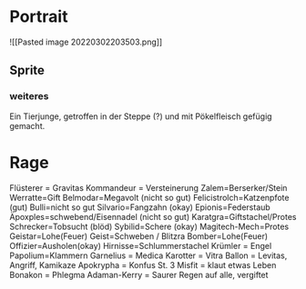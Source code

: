 # Portrait
![[Pasted image 20220302203503.png]]

## Sprite

### weiteres

Ein Tierjunge, getroffen in der Steppe (?) und mit Pökelfleisch gefügig gemacht.

# Rage
Flüsterer = Gravitas
Kommandeur = Versteinerung
Zalem=Berserker/Stein
Werratte=Gift
Belmodar=Megavolt (nicht so gut)
Felicistrolch=Katzenpfote (gut)
Bulli=nicht so gut
Silvario=Fangzahn (okay)
Epionis=Federstaub
Äpoxples=schwebend/Eisennadel (nicht so gut)
Karatgra=Giftstachel/Protes
Schrecker=Tobsucht (blöd)
Sybilid=Schere (okay)
Magitech-Mech=Protes
Geistar=Lohe(Feuer)
Geist=Schweben / Blitzra
Bomber=Lohe(Feuer)
Offizier=Ausholen(okay)
Hirnisse=Schlummerstachel
Krümler = Engel
Papolium=Klammern
Garnelius = Medica
Karotter = Vitra
Ballon = Levitas, Angriff, Kamikaze
Apokrypha = Konfus St. 3
Misfit = klaut etwas Leben
Bonakon = Phlegma
Adaman-Kerry = Saurer Regen auf alle, vergiftet
